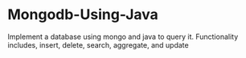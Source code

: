 # Mongodb-Using-Java
Implement a database using mongo and java to query it. Functionality includes, insert, delete, search, aggregate, and update
